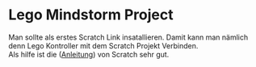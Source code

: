 # Lego Mindstorm Project

 Man sollte als erstes Scratch Link insatallieren. Damit kann man nämlich denn Lego Kontroller mit dem Scratch Projekt Verbinden.  
 Als hilfe ist die ([Anleitung](https://scratch.mit.edu/ev3)) von Scratch sehr gut.

 <!-- 30.04.2024 Heute habe ich Angefangen meinen Roboter zu Bauen um Ihn dann Tricks mit Scratch beizubringen.
 Ich hatte dabei leider einen kleinen Rücksetzer da ich einmal neu Anfangen musste.
 Außerdem lernte ich ein bisschen mehr über GitHub und wie nützlich es ist ich werde mir es noch mal Zuhause angucken.-->
